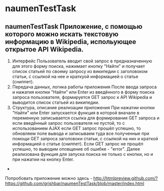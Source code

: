 # naumenTestTask
naumenTestTask
Приложение, с помощью которого можно искать текстовую
информацию в Wikipediа, испольующее открытое API Wikipedia.
-
1. Интерфейс
Пользователь вводит свой запрос в предназначенную для этого форму поиска, нажимает кнопку "Найти" и получает список статьей 
по своему запросу из  википедии с заголовоком статьи, с ссылкой на нее и краткуой информацией о статье (сниппет).
2. Передача данных, логика работы приложения
После ввода запроса и нажатия кнопки "Найти" или Enter из введённого в форму поиска запроса пользователя, 
формируется GET запрос к API Wikipedia и выводится список статьей из википедии.
3. Структура, описание реализации приложения
При нажатии кнопки "Найти" или Enter запускается функция в которой вначале в переменную записывается ссылка для формирования
GET запроса и если введённый запрос пользователя не пустой, то с использованием AJAX если GET запрос прошёл успешно, то 
обновляем поле вывода и записываем туда все полученные при помощи GET запроса заголовоки статьи, с ссылкой 
на них и краткой информацией о статье (сниппет). Если GET запрос не прошёл успешно, то выводим оповщение об ошибке - "error".
Далее реализована функция для запуска поиска не только с кнопки, но и при нажатии на кнопку Enter.
-
Попробовать приложение можно здесь - http://htmlpreview.github.com/?https://github.com/grishbar/naumenTestTask/blob/master/index.html
